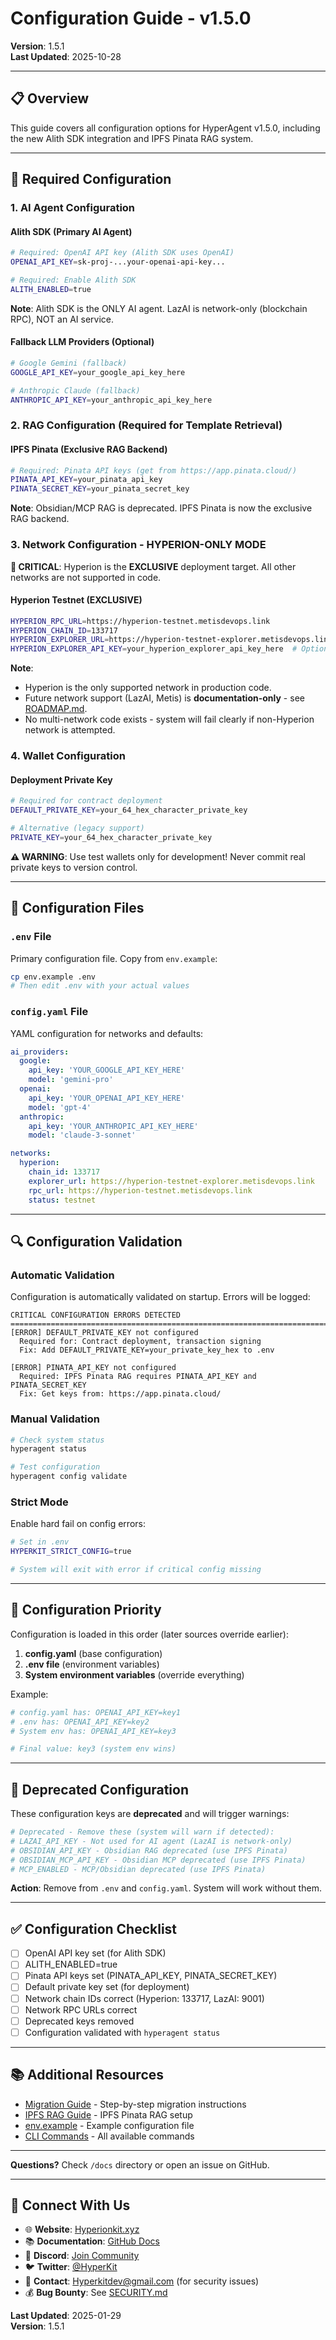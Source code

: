 # Configuration Guide - v1.5.0

**Version**: 1.5.1  
**Last Updated**: 2025-10-28

---

## 📋 Overview

This guide covers all configuration options for HyperAgent v1.5.0, including the new Alith SDK integration and IPFS Pinata RAG system.

---

## 🔑 Required Configuration

### 1. AI Agent Configuration

#### Alith SDK (Primary AI Agent)
```bash
# Required: OpenAI API key (Alith SDK uses OpenAI)
OPENAI_API_KEY=sk-proj-...your-openai-api-key...

# Required: Enable Alith SDK
ALITH_ENABLED=true
```

**Note**: Alith SDK is the ONLY AI agent. LazAI is network-only (blockchain RPC), NOT an AI service.

#### Fallback LLM Providers (Optional)
```bash
# Google Gemini (fallback)
GOOGLE_API_KEY=your_google_api_key_here

# Anthropic Claude (fallback)
ANTHROPIC_API_KEY=your_anthropic_api_key_here
```

### 2. RAG Configuration (Required for Template Retrieval)

#### IPFS Pinata (Exclusive RAG Backend)
```bash
# Required: Pinata API keys (get from https://app.pinata.cloud/)
PINATA_API_KEY=your_pinata_api_key
PINATA_SECRET_KEY=your_pinata_secret_key
```

**Note**: Obsidian/MCP RAG is deprecated. IPFS Pinata is now the exclusive RAG backend.

### 3. Network Configuration - HYPERION-ONLY MODE

**🔴 CRITICAL**: Hyperion is the **EXCLUSIVE** deployment target. All other networks are not supported in code.

#### Hyperion Testnet (EXCLUSIVE)
```bash
HYPERION_RPC_URL=https://hyperion-testnet.metisdevops.link
HYPERION_CHAIN_ID=133717
HYPERION_EXPLORER_URL=https://hyperion-testnet-explorer.metisdevops.link
HYPERION_EXPLORER_API_KEY=your_hyperion_explorer_api_key_here  # Optional
```

**Note**: 
- Hyperion is the only supported network in production code.
- Future network support (LazAI, Metis) is **documentation-only** - see [ROADMAP.md](../ROADMAP.md).
- No multi-network code exists - system will fail clearly if non-Hyperion network is attempted.

### 4. Wallet Configuration

#### Deployment Private Key
```bash
# Required for contract deployment
DEFAULT_PRIVATE_KEY=your_64_hex_character_private_key

# Alternative (legacy support)
PRIVATE_KEY=your_64_hex_character_private_key
```

**⚠️ WARNING**: Use test wallets only for development! Never commit real private keys to version control.

---

## 📁 Configuration Files

### `.env` File
Primary configuration file. Copy from `env.example`:

```bash
cp env.example .env
# Then edit .env with your actual values
```

### `config.yaml` File
YAML configuration for networks and defaults:

```yaml
ai_providers:
  google:
    api_key: 'YOUR_GOOGLE_API_KEY_HERE'
    model: 'gemini-pro'
  openai:
    api_key: 'YOUR_OPENAI_API_KEY_HERE'
    model: 'gpt-4'
  anthropic:
    api_key: 'YOUR_ANTHROPIC_API_KEY_HERE'
    model: 'claude-3-sonnet'

networks:
  hyperion:
    chain_id: 133717
    explorer_url: https://hyperion-testnet-explorer.metisdevops.link
    rpc_url: https://hyperion-testnet.metisdevops.link
    status: testnet
```

---

## 🔍 Configuration Validation

### Automatic Validation
Configuration is automatically validated on startup. Errors will be logged:

```
CRITICAL CONFIGURATION ERRORS DETECTED
================================================================================
[ERROR] DEFAULT_PRIVATE_KEY not configured
  Required for: Contract deployment, transaction signing
  Fix: Add DEFAULT_PRIVATE_KEY=your_private_key_hex to .env

[ERROR] PINATA_API_KEY not configured
  Required: IPFS Pinata RAG requires PINATA_API_KEY and PINATA_SECRET_KEY
  Fix: Get keys from: https://app.pinata.cloud/
```

### Manual Validation
```bash
# Check system status
hyperagent status

# Test configuration
hyperagent config validate
```

### Strict Mode
Enable hard fail on config errors:

```bash
# Set in .env
HYPERKIT_STRICT_CONFIG=true

# System will exit with error if critical config missing
```

---

## 🎯 Configuration Priority

Configuration is loaded in this order (later sources override earlier):

1. **config.yaml** (base configuration)
2. **.env file** (environment variables)
3. **System environment variables** (override everything)

Example:
```bash
# config.yaml has: OPENAI_API_KEY=key1
# .env has: OPENAI_API_KEY=key2
# System env has: OPENAI_API_KEY=key3

# Final value: key3 (system env wins)
```

---

## 🚫 Deprecated Configuration

These configuration keys are **deprecated** and will trigger warnings:

```bash
# Deprecated - Remove these (system will warn if detected):
# LAZAI_API_KEY - Not used for AI agent (LazAI is network-only)
# OBSIDIAN_API_KEY - Obsidian RAG deprecated (use IPFS Pinata)
# OBSIDIAN_MCP_API_KEY - Obsidian MCP deprecated (use IPFS Pinata)
# MCP_ENABLED - MCP/Obsidian deprecated (use IPFS Pinata)
```

**Action**: Remove from `.env` and `config.yaml`. System will work without them.

---

## ✅ Configuration Checklist

- [ ] OpenAI API key set (for Alith SDK)
- [ ] ALITH_ENABLED=true
- [ ] Pinata API keys set (PINATA_API_KEY, PINATA_SECRET_KEY)
- [ ] Default private key set (for deployment)
- [ ] Network chain IDs correct (Hyperion: 133717, LazAI: 9001)
- [ ] Network RPC URLs correct
- [ ] Deprecated keys removed
- [ ] Configuration validated with `hyperagent status`

---

## 📚 Additional Resources

- [Migration Guide](./MIGRATION_GUIDE.md) - Step-by-step migration instructions
- [IPFS RAG Guide](./IPFS_RAG_GUIDE.md) - IPFS Pinata RAG setup
- [env.example](../env.example) - Example configuration file
- [CLI Commands](../CLI_COMMANDS_REFERENCE.md) - All available commands

---

**Questions?** Check `/docs` directory or open an issue on GitHub.

---

## 🔗 **Connect With Us**

- 🌐 **Website**: [Hyperionkit.xyz](http://hyperionkit.xyz/)
- 📚 **Documentation**: [GitHub Docs](https://github.com/Hyperionkit/Hyperkit-Agent)
- 💬 **Discord**: [Join Community](https://discord.com/invite/MDh7jY8vWe)
- 🐦 **Twitter**: [@HyperKit](https://x.com/HyperionKit)
- 📧 **Contact**: [Hyperkitdev@gmail.com](mailto:Hyperkitdev@gmail.com) (for security issues)
- 💰 **Bug Bounty**: See [SECURITY.md](../../../SECURITY.md)

**Last Updated**: 2025-01-29  
**Version**: 1.5.1
